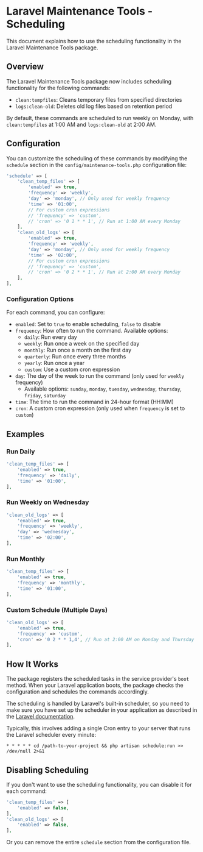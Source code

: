 # Laravel Maintenance Tools - Scheduling

This document explains how to use the scheduling functionality in the Laravel Maintenance Tools package.

## Overview

The Laravel Maintenance Tools package now includes scheduling functionality for the following commands:

- `clean:tempfiles`: Cleans temporary files from specified directories
- `logs:clean-old`: Deletes old log files based on retention period

By default, these commands are scheduled to run weekly on Monday, with `clean:tempfiles` at 1:00 AM and `logs:clean-old` at 2:00 AM.

## Configuration

You can customize the scheduling of these commands by modifying the `schedule` section in the `config/maintenance-tools.php` configuration file:

```php
'schedule' => [
    'clean_temp_files' => [
        'enabled' => true,
        'frequency' => 'weekly',
        'day' => 'monday', // Only used for weekly frequency
        'time' => '01:00',
        // For custom cron expressions
        // 'frequency' => 'custom',
        // 'cron' => '0 1 * * 1', // Run at 1:00 AM every Monday
    ],
    'clean_old_logs' => [
        'enabled' => true,
        'frequency' => 'weekly',
        'day' => 'monday', // Only used for weekly frequency
        'time' => '02:00',
        // For custom cron expressions
        // 'frequency' => 'custom',
        // 'cron' => '0 2 * * 1', // Run at 2:00 AM every Monday
    ],
],
```

### Configuration Options

For each command, you can configure:

- `enabled`: Set to `true` to enable scheduling, `false` to disable
- `frequency`: How often to run the command. Available options:
  - `daily`: Run every day
  - `weekly`: Run once a week on the specified day
  - `monthly`: Run once a month on the first day
  - `quarterly`: Run once every three months
  - `yearly`: Run once a year
  - `custom`: Use a custom cron expression
- `day`: The day of the week to run the command (only used for `weekly` frequency)
  - Available options: `sunday`, `monday`, `tuesday`, `wednesday`, `thursday`, `friday`, `saturday`
- `time`: The time to run the command in 24-hour format (HH:MM)
- `cron`: A custom cron expression (only used when `frequency` is set to `custom`)

## Examples

### Run Daily

```php
'clean_temp_files' => [
    'enabled' => true,
    'frequency' => 'daily',
    'time' => '01:00',
],
```

### Run Weekly on Wednesday

```php
'clean_old_logs' => [
    'enabled' => true,
    'frequency' => 'weekly',
    'day' => 'wednesday',
    'time' => '02:00',
],
```

### Run Monthly

```php
'clean_temp_files' => [
    'enabled' => true,
    'frequency' => 'monthly',
    'time' => '01:00',
],
```

### Custom Schedule (Multiple Days)

```php
'clean_old_logs' => [
    'enabled' => true,
    'frequency' => 'custom',
    'cron' => '0 2 * * 1,4', // Run at 2:00 AM on Monday and Thursday
],
```

## How It Works

The package registers the scheduled tasks in the service provider's `boot` method. When your Laravel application boots, the package checks the configuration and schedules the commands accordingly.

The scheduling is handled by Laravel's built-in scheduler, so you need to make sure you have set up the scheduler in your application as described in the [Laravel documentation](https://laravel.com/docs/scheduling).

Typically, this involves adding a single Cron entry to your server that runs the Laravel scheduler every minute:

```
* * * * * cd /path-to-your-project && php artisan schedule:run >> /dev/null 2>&1
```

## Disabling Scheduling

If you don't want to use the scheduling functionality, you can disable it for each command:

```php
'clean_temp_files' => [
    'enabled' => false,
],
'clean_old_logs' => [
    'enabled' => false,
],
```

Or you can remove the entire `schedule` section from the configuration file.
